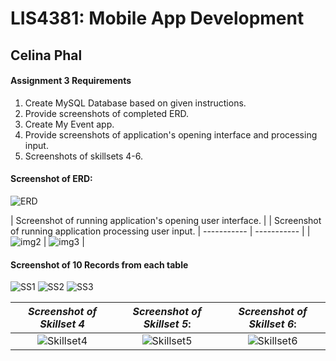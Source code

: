 
# LIS4381: Mobile App Development

## Celina Phal

#### Assignment 3 Requirements

1. Create MySQL Database based on given instructions.
2. Provide screenshots of completed ERD.
3. Create My Event app. 
4. Provide screenshots of application's opening interface and processing input.
3. Screenshots of skillsets 4-6.

#### Screenshot of ERD:
![ERD](img/img1.png)


|   Screenshot of running application's opening user interface.     |  | Screenshot of running application processing user input.
| ----------- | ----------- |
| ![img2](img/img2.png)      | ![img3](img/img3.png)       |

#### Screenshot of 10 Records from each table
![SS1](img/img4.png)
![SS2](img/img5.png)
![SS3](img/img6.png)

| *Screenshot of Skillset 4*      | *Screenshot of Skillset 5*: | *Screenshot of Skillset 6*:     |
| :----:       |    :----:   |          :----: |
| ![Skillset4](img/Q4.png1)   | ![Skillset5](img/Q5.png) | ![Skillset6](img/Q6.png) |
